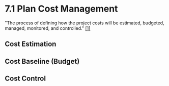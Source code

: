 # 7.1 Plan Cost Management

"The process of defining how the project costs will be estimated, budgeted,
managed, monitored, and controlled." [[1]](../home.md#references)

## Cost Estimation

## Cost Baseline (Budget)

## Cost Control
